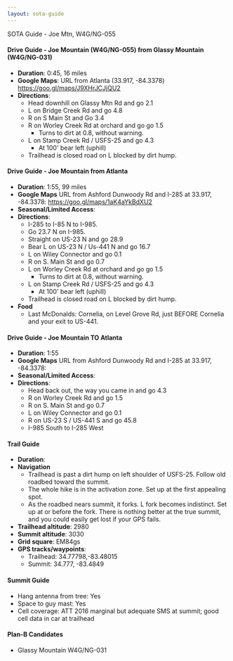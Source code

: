 ```yaml
---
layout: sota-guide
---
```

SOTA Guide - Joe Mtn, W4G/NG-055

#### Drive Guide - Joe Mountain (W4G/NG-055) from Glassy Mountain (W4G/NG-031)
* **Duration**: 0:45, 16 miles
* **Google Maps**: URL from Atlanta (33.917, -84.3378) https://goo.gl/maps/J9XHrJCJjQU2
* **Directions**:
    * Head downhill on Glassy Mtn Rd and go 2.1
    * L on Bridge Creek Rd and go 4.8
    * R on S Main St and Go 3.4
    * R on Worley Creek Rd at orchard and go go 1.5
        * Turns to dirt at 0.8, without warning.
    * L on Stamp Creek Rd / USFS-25 and go 4.3
        * At 100' bear left (uphill)
    * Trailhead is closed road on L blocked by dirt hump.

#### Drive Guide - Joe Mountain from Atlanta

* **Duration**: 1:55, 99 miles
* **Google Maps** URL from Ashford Dunwoody Rd and I-285 at 33.917, -84.3378: https://goo.gl/maps/1aK4aYkBdXU2
* **Seasonal/Limited Access**:
* **Directions**:
    * I-285 to I-85 N to I-985.
    * Go 23.7 N on I-985.
    * Straight on US-23 N and go 28.9
    * Bear L on US-23 N / Us-441 N and go 16.7
    * L on Wiley Connector and go 0.1
    * R on S. Main St and go 0.7
    * L on Worley Creek Rd at orchard and go go 1.5
        * Turns to dirt at 0.8, without warning.
    * L on Stamp Creek Rd / USFS-25 and go 4.3
        * At 100' bear left (uphill)
    * Trailhead is closed road on L blocked by dirt hump.
* **Food**
    * Last McDonalds: Cornelia, on Level Grove Rd, just BEFORE Cornelia and your exit to US-441.

#### Drive Guide - Joe Mountain TO Atlanta

* **Duration**: 1:55
* **Google Maps** URL from Ashford Dunwoody Rd and I-285 at 33.917, -84.3378: 
* **Seasonal/Limited Access**:
* **Directions**:
    * Head back out, the way you came in and go 4.3
    * R on Worley Creek Rd and go 1.5
    * R on S. Main St and go 0.7
    * L on Wiley Connector and go 0.1
    * R on US-23 S / US-441 S and go 45.8
    * I-985 South to I-285 West

#### Trail Guide

* **Duration**:
* **Navigation**
    * Trailhead is past a dirt hump on left shoulder of USFS-25.  Follow old roadbed toward the summit. 
    * The whole hike is in the activation zone.  Set up at the first appealing spot.
    * As the roadbed nears summit, it forks. L fork becomes indistinct. Set up at or before the fork.  There is nothing better at the true summit, and you could easily get lost if your GPS fails.
* **Trailhead altitude**: 2980
* **Summit altitude**: 3030
* **Grid square**: EM84gs
* **GPS tracks/waypoints**:
    * Trailhead: 34.77798,-83.48015
    * Summit: 34.777, -83.4849

#### Summit Guide

* Hang antenna from tree: Yes
* Space to guy mast: Yes
* Cell coverage: ATT 2016 marginal but adequate SMS at summit; good cell data in car at trailhead

#### Plan-B Candidates

* Glassy Mountain W4G/NG-031
